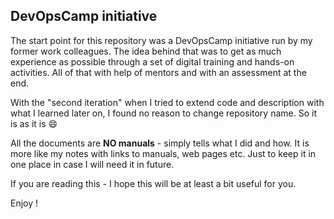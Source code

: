 ## DevOpsCamp initiative

The start point for this repository was a DevOpsCamp initiative run by my former work colleagues. The idea behind that was to get as much experience as possible through a set of digital training and hands-on activities. All of that with help of mentors and with an assessment at the end. 

With the "second iteration" when I tried to extend code and description with what I learned later on, I found no reason to change repository name. So it is as it is :smile:

All the documents are **NO manuals** - simply tells what I did and how. It is more like my notes with links to manuals, web pages etc. Just to keep it in one place in case I will need it in future.

If you are reading this - I hope this will be at least a bit useful for you.

Enjoy !